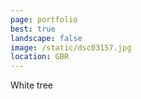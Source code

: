 ```yaml
---
page: portfolio
best: true
landscape: false
image: /static/dsc03157.jpg
location: GBR
---
```

White tree